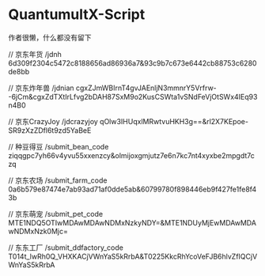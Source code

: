 # QuantumultX-Script
作者很懒，什么都没有留下

// 京东年货
/jdnh 6d309f2304c5472c8188656ad86936a7&93c9b7c673e6442cb88753c6280de8bb

// 京东炸年兽
/jdnian cgxZJmWBIrnT4gvJAEnljN3mmnrY5Vrfrw--6jCm&cgxZdTXtIrLfvg2bDAH87SxM9o2KusCSWta1vSNdFeVjOtSWx4IEq93n4B0

// 京东CrazyJoy
/jdcrazyjoy qOlw3IHUqxlMRwtvuHKH3g==&rl2X7KEpoe-SR9zXzZDfl6t9zd5YaBeE




// 种豆得豆
/submit_bean_code ziqqgpc7yh66v4yvu55xxenzcy&olmijoxgmjutz7e6n7kc7nt4xyxbe2mpgdt7czq

// 京东农场
/submit_farm_code 0a6b579e87474e7ab93ad71af0dde5ab&60799780f898446eb9f427fe1fe8f43b

// 京东萌宠
/submit_pet_code MTE1NDQ5OTIwMDAwMDAwNDMxNzkyNDY=&MTE1NDUyMjEwMDAwMDAwNDMxNzk0Mjc=

// 东东工厂
/submit_ddfactory_code T014t_lwRh0Q_VHXKACjVWnYaS5kRrbA&T0225KkcRhYcoVeFJB6hlvZfIQCjVWnYaS5kRrbA
